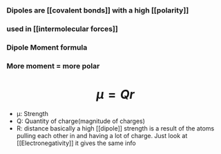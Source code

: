 ### Dipoles are [[covalent bonds]] with a high [[polarity]]
### used in [[intermolecular forces]]

### Dipole Moment formula
### More moment = more polar
# $$ µ = Qr $$
- µ: Strength
- Q: Quantity of charge(magnitude of charges)
- R: distance
basically a high [[dipole]] strength is a result of the atoms pulling each other in and having a lot of charge. Just look at [[Electronegativity]] it gives the same info

